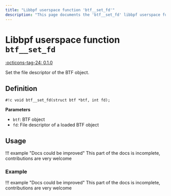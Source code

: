 ```yaml
---
title: "Libbpf userspace function 'btf__set_fd'"
description: "This page documents the 'btf__set_fd' libbpf userspace function, including its definition, usage, and examples."
---
```

# Libbpf userspace function `btf__set_fd`

<!-- [LIBBPF_TAG] -->
[:octicons-tag-24: 0.1.0](https://github.com/libbpf/libbpf/releases/tag/v0.1.0)
<!-- [/LIBBPF_TAG] -->

Set the file descriptor of the BTF object.

## Definition

`#!c void btf__set_fd(struct btf *btf, int fd);`

**Parameters**

- `btf`: BTF object
- `fd`: File descriptor of a loaded BTF object

## Usage

!!! example "Docs could be improved"
    This part of the docs is incomplete, contributions are very welcome

### Example

!!! example "Docs could be improved"
    This part of the docs is incomplete, contributions are very welcome
